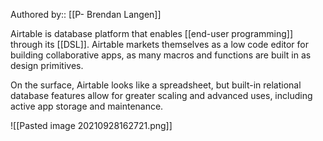 Authored by:: [[P- Brendan Langen]]

Airtable is database platform that enables [[end-user programming]] through its [[DSL]]. Airtable markets themselves as a low code editor for building collaborative apps, as many macros and functions are built in as design primitives. 

On the surface, Airtable looks like a spreadsheet, but built-in relational database features allow for greater scaling and advanced uses, including active app storage and maintenance. 

![[Pasted image 20210928162721.png]]